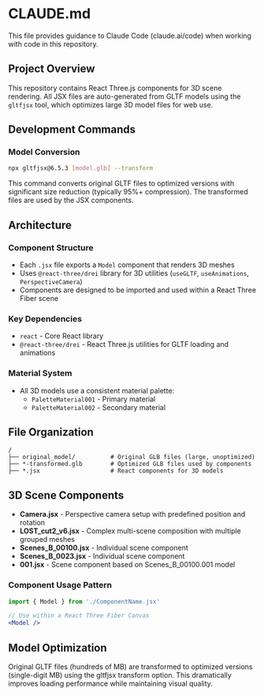 # CLAUDE.md

This file provides guidance to Claude Code (claude.ai/code) when working with code in this repository.

## Project Overview

This repository contains React Three.js components for 3D scene rendering. All JSX files are auto-generated from GLTF models using the `gltfjsx` tool, which optimizes large 3D model files for web use.

## Development Commands

### Model Conversion
```bash
npx gltfjsx@6.5.3 [model.glb] --transform
```
This command converts original GLTF files to optimized versions with significant size reduction (typically 95%+ compression). The transformed files are used by the JSX components.

## Architecture

### Component Structure
- Each `.jsx` file exports a `Model` component that renders 3D meshes
- Uses `@react-three/drei` library for 3D utilities (`useGLTF`, `useAnimations`, `PerspectiveCamera`)
- Components are designed to be imported and used within a React Three Fiber scene

### Key Dependencies
- `react` - Core React library
- `@react-three/drei` - React Three.js utilities for GLTF loading and animations

### Material System
- All 3D models use a consistent material palette:
  - `PaletteMaterial001` - Primary material
  - `PaletteMaterial002` - Secondary material

## File Organization

```
/
├── original_model/          # Original GLB files (large, unoptimized)
├── *-transformed.glb        # Optimized GLB files used by components
├── *.jsx                    # React components for 3D models
```

## 3D Scene Components

- **Camera.jsx** - Perspective camera setup with predefined position and rotation
- **LOST_cut2_v6.jsx** - Complex multi-scene composition with multiple grouped meshes
- **Scenes_B_00100.jsx** - Individual scene component
- **Scenes_B_0023.jsx** - Individual scene component  
- **001.jsx** - Scene component based on Scenes_B_00100.001 model

### Component Usage Pattern
```jsx
import { Model } from './ComponentName.jsx'

// Use within a React Three Fiber Canvas
<Model />
```

## Model Optimization

Original GLTF files (hundreds of MB) are transformed to optimized versions (single-digit MB) using the gltfjsx transform option. This dramatically improves loading performance while maintaining visual quality.